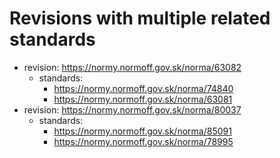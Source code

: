 Revisions with multiple related standards
=========================================

- revision: https://normy.normoff.gov.sk/norma/63082
  - standards:
    - https://normy.normoff.gov.sk/norma/74840
    - https://normy.normoff.gov.sk/norma/63081
- revision: https://normy.normoff.gov.sk/norma/80037
  - standards:
    - https://normy.normoff.gov.sk/norma/85091
    - https://normy.normoff.gov.sk/norma/78995

